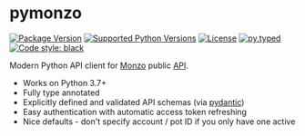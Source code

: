 # pymonzo
[![Package Version](https://img.shields.io/pypi/v/pymonzo)][pypi pymonzo]
[![Supported Python Versions](https://img.shields.io/pypi/pyversions/pymonzo)][pypi pymonzo]
[![License](https://img.shields.io/pypi/l/pymonzo)][license]
[![py.typed](https://img.shields.io/badge/py-typed-green)][rickyroll]
[![Code style: black](https://img.shields.io/badge/code%20style-black-000000.svg)][black]

Modern Python API client for [Monzo][monzo] public [API][monzo docs].

- Works on Python 3.7+
- Fully type annotated
- Explicitly defined and validated API schemas (via [pydantic])
- Easy authentication with automatic access token refreshing
- Nice defaults - don't specify account / pot ID if you only have one active


[black]: https://github.com/psf/black
[license]: license.md
[monzo]: https://monzo.com/
[monzo docs]: https://docs.monzo.com/
[pydantic]: https://github.com/pydantic/pydantic
[pypi pymonzo]: https://pypi.org/project/pymonzo/
[rickyroll]: https://www.youtube.com/watch?v=I6OXjnBIW-4&t=15s
